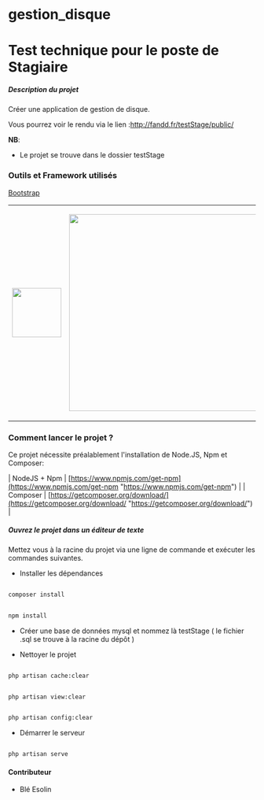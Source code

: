 # gestion_disque

# Test technique pour le poste de Stagiaire

##### Description du projet

Créer une application de gestion de disque.

Vous pourrez voir le rendu via le lien :http://fandd.fr/testStage/public/

****NB****:
- Le projet se trouve dans le dossier testStage
 

### ****Outils et Framework utilisés****

<table>

<tbody>

<tr>

<td align="center" valign="middle">

<a href="https://cli.vuejs.org" target="_blank">

<img width="100px" src="https://router.vuejs.org/logo.png">

</a>

</td>

<td align="center" valign="middle">

<a href="https://laravel.com" target="_blank">

<img src="https://raw.githubusercontent.com/laravel/art/master/logo-lockup/5%20SVG/2%20CMYK/1%20Full%20Color/laravel-logolockup-cmyk-red.svg" width="400"></a>

</td>

<a href="https://getbootstrap.com/" target="_blank">

<p> Bootstrap </p>

</a>

</td>

</tr>

</tbody>

</table>

  

### Comment lancer le projet ?

  
Ce projet nécessite préalablement l'installation de Node.JS, Npm et Composer:


| NodeJS + Npm | [https://www.npmjs.com/get-npm](https://www.npmjs.com/get-npm "https://www.npmjs.com/get-npm") | 
| Composer | [https://getcomposer.org/download/](https://getcomposer.org/download/ "https://getcomposer.org/download/") | 


  

##### Ouvrez le projet dans un éditeur de texte

Mettez vous à la racine du projet via une ligne de commande et exécuter les commandes suivantes.

- Installer les dépendances



```sh

composer install

```


```sh

npm install

```


- Créer une base de données mysql et nommez là testStage ( le fichier .sql se trouve à la racine du dépôt )



- Nettoyer le projet

```sh

php artisan cache:clear

```

```sh

php artisan view:clear

```

```sh

php artisan config:clear

```




- Démarrer le serveur

```sh

php artisan serve

```



#### Contributeur

- Blé Esolin
